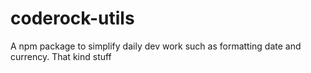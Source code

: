 # coderock-utils
A npm package to simplify daily dev work such as formatting date and currency. That kind stuff 